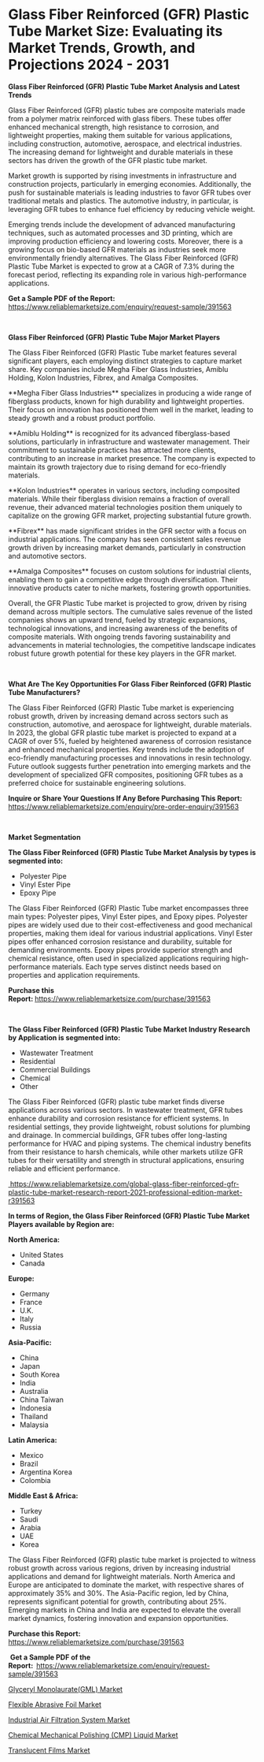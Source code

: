 <p><h1>Glass Fiber Reinforced (GFR) Plastic Tube Market Size: Evaluating its Market Trends, Growth, and Projections 2024 - 2031</h1></p><p><strong>Glass Fiber Reinforced (GFR) Plastic Tube Market Analysis and Latest Trends</strong></p>
<p><p>Glass Fiber Reinforced (GFR) plastic tubes are composite materials made from a polymer matrix reinforced with glass fibers. These tubes offer enhanced mechanical strength, high resistance to corrosion, and lightweight properties, making them suitable for various applications, including construction, automotive, aerospace, and electrical industries. The increasing demand for lightweight and durable materials in these sectors has driven the growth of the GFR plastic tube market.</p><p>Market growth is supported by rising investments in infrastructure and construction projects, particularly in emerging economies. Additionally, the push for sustainable materials is leading industries to favor GFR tubes over traditional metals and plastics. The automotive industry, in particular, is leveraging GFR tubes to enhance fuel efficiency by reducing vehicle weight.</p><p>Emerging trends include the development of advanced manufacturing techniques, such as automated processes and 3D printing, which are improving production efficiency and lowering costs. Moreover, there is a growing focus on bio-based GFR materials as industries seek more environmentally friendly alternatives. The Glass Fiber Reinforced (GFR) Plastic Tube Market is expected to grow at a CAGR of 7.3% during the forecast period, reflecting its expanding role in various high-performance applications.</p></p>
<p><strong>Get a Sample PDF of the Report:&nbsp;</strong> <a href="https://www.reliablemarketsize.com/enquiry/request-sample/391563?utm_campaign=1131&utm_medium=2&utm_source=Github&utm_content=ia&utm_term=26102024&utm_id=glass-fiber-reinforced-gfr-plastic-tube">https://www.reliablemarketsize.com/enquiry/request-sample/391563</a></p>
<p>&nbsp;</p>
<p><strong>Glass Fiber Reinforced (GFR) Plastic Tube Major Market Players</strong></p>
<p><p>The Glass Fiber Reinforced (GFR) Plastic Tube market features several significant players, each employing distinct strategies to capture market share. Key companies include Megha Fiber Glass Industries, Amiblu Holding, Kolon Industries, Fibrex, and Amalga Composites.</p><p>**Megha Fiber Glass Industries** specializes in producing a wide range of fiberglass products, known for high durability and lightweight properties. Their focus on innovation has positioned them well in the market, leading to steady growth and a robust product portfolio.</p><p>**Amiblu Holding** is recognized for its advanced fiberglass-based solutions, particularly in infrastructure and wastewater management. Their commitment to sustainable practices has attracted more clients, contributing to an increase in market presence. The company is expected to maintain its growth trajectory due to rising demand for eco-friendly materials.</p><p>**Kolon Industries** operates in various sectors, including composited materials. While their fiberglass division remains a fraction of overall revenue, their advanced material technologies position them uniquely to capitalize on the growing GFR market, projecting substantial future growth.</p><p>**Fibrex** has made significant strides in the GFR sector with a focus on industrial applications. The company has seen consistent sales revenue growth driven by increasing market demands, particularly in construction and automotive sectors.</p><p>**Amalga Composites** focuses on custom solutions for industrial clients, enabling them to gain a competitive edge through diversification. Their innovative products cater to niche markets, fostering growth opportunities.</p><p>Overall, the GFR Plastic Tube market is projected to grow, driven by rising demand across multiple sectors. The cumulative sales revenue of the listed companies shows an upward trend, fueled by strategic expansions, technological innovations, and increasing awareness of the benefits of composite materials. With ongoing trends favoring sustainability and advancements in material technologies, the competitive landscape indicates robust future growth potential for these key players in the GFR market.</p></p>
<p>&nbsp;</p>
<p><strong>What Are The Key Opportunities For Glass Fiber Reinforced (GFR) Plastic Tube Manufacturers?</strong></p>
<p><p>The Glass Fiber Reinforced (GFR) Plastic Tube market is experiencing robust growth, driven by increasing demand across sectors such as construction, automotive, and aerospace for lightweight, durable materials. In 2023, the global GFR plastic tube market is projected to expand at a CAGR of over 5%, fueled by heightened awareness of corrosion resistance and enhanced mechanical properties. Key trends include the adoption of eco-friendly manufacturing processes and innovations in resin technology. Future outlook suggests further penetration into emerging markets and the development of specialized GFR composites, positioning GFR tubes as a preferred choice for sustainable engineering solutions.</p></p>
<p><strong>Inquire or Share Your Questions If Any Before Purchasing This Report:</strong> <a href="https://www.reliablemarketsize.com/enquiry/pre-order-enquiry/391563?utm_campaign=1131&utm_medium=2&utm_source=Github&utm_content=ia&utm_term=26102024&utm_id=glass-fiber-reinforced-gfr-plastic-tube">https://www.reliablemarketsize.com/enquiry/pre-order-enquiry/391563</a></p>
<p>&nbsp;</p>
<p><strong>Market Segmentation</strong></p>
<p><strong>The Glass Fiber Reinforced (GFR) Plastic Tube Market Analysis by types is segmented into:</strong></p>
<p><ul><li>Polyester Pipe</li><li>Vinyl Ester Pipe</li><li>Epoxy Pipe</li></ul></p>
<p><p>The Glass Fiber Reinforced (GFR) Plastic Tube market encompasses three main types: Polyester pipes, Vinyl Ester pipes, and Epoxy pipes. Polyester pipes are widely used due to their cost-effectiveness and good mechanical properties, making them ideal for various industrial applications. Vinyl Ester pipes offer enhanced corrosion resistance and durability, suitable for demanding environments. Epoxy pipes provide superior strength and chemical resistance, often used in specialized applications requiring high-performance materials. Each type serves distinct needs based on properties and application requirements.</p></p>
<p><strong>Purchase this Report:&nbsp;</strong><a href="https://www.reliablemarketsize.com/purchase/391563?utm_campaign=1131&utm_medium=2&utm_source=Github&utm_content=ia&utm_term=26102024&utm_id=glass-fiber-reinforced-gfr-plastic-tube">https://www.reliablemarketsize.com/purchase/391563</a></p>
<p>&nbsp;</p>
<p><strong>The Glass Fiber Reinforced (GFR) Plastic Tube Market Industry Research by Application is segmented into:</strong></p>
<p><ul><li>Wastewater Treatment</li><li>Residential</li><li>Commercial Buildings</li><li>Chemical</li><li>Other</li></ul></p>
<p><p>The Glass Fiber Reinforced (GFR) plastic tube market finds diverse applications across various sectors. In wastewater treatment, GFR tubes enhance durability and corrosion resistance for efficient systems. In residential settings, they provide lightweight, robust solutions for plumbing and drainage. In commercial buildings, GFR tubes offer long-lasting performance for HVAC and piping systems. The chemical industry benefits from their resistance to harsh chemicals, while other markets utilize GFR tubes for their versatility and strength in structural applications, ensuring reliable and efficient performance.</p></p>
<p><a href="https://www.reliablemarketsize.com/global-glass-fiber-reinforced-gfr-plastic-tube-market-research-report-2021-professional-edition-market-r391563?utm_campaign=1131&utm_medium=2&utm_source=Github&utm_content=ia&utm_term=26102024&utm_id=glass-fiber-reinforced-gfr-plastic-tube">&nbsp;https://www.reliablemarketsize.com/global-glass-fiber-reinforced-gfr-plastic-tube-market-research-report-2021-professional-edition-market-r391563</a></p>
<p><strong>In terms of Region, the Glass Fiber Reinforced (GFR) Plastic Tube Market Players available by Region are:</strong></p>
<p>
    <p> <strong> North America: </strong>
        <ul>
            <li>United States</li>
            <li>Canada</li>
        </ul>
        </p> 
    <p> <strong> Europe: </strong>
        <ul>
            <li>Germany</li>
            <li>France</li>
            <li>U.K.</li>
            <li>Italy</li>
            <li>Russia</li>
        </ul>
        </p> 
    <p> <strong> Asia-Pacific: </strong>
        <ul>
            <li>China</li>
            <li>Japan</li>
            <li>South Korea</li>
            <li>India</li>
            <li>Australia</li>
            <li>China Taiwan</li>
            <li>Indonesia</li>
            <li>Thailand</li>
            <li>Malaysia</li>
        </ul>
        </p> 
    <p> <strong> Latin America: </strong>
        <ul>
            <li>Mexico</li>
            <li>Brazil</li>
            <li>Argentina Korea</li>
            <li>Colombia</li>
        </ul>
        </p> 
    <p> <strong> Middle East & Africa: </strong>
        <ul>
            <li>Turkey</li>
            <li>Saudi</li>
            <li>Arabia</li>
            <li>UAE</li>
            <li>Korea</li>
        </ul>
    </p>
    </p>
<p><p>The Glass Fiber Reinforced (GFR) plastic tube market is projected to witness robust growth across various regions, driven by increasing industrial applications and demand for lightweight materials. North America and Europe are anticipated to dominate the market, with respective shares of approximately 35% and 30%. The Asia-Pacific region, led by China, represents significant potential for growth, contributing about 25%. Emerging markets in China and India are expected to elevate the overall market dynamics, fostering innovation and expansion opportunities.</p></p>
<p><strong>Purchase this Report: </strong><a href="https://www.reliablemarketsize.com/purchase/391563?utm_campaign=1131&utm_medium=2&utm_source=Github&utm_content=ia&utm_term=26102024&utm_id=glass-fiber-reinforced-gfr-plastic-tube">https://www.reliablemarketsize.com/purchase/391563</a></p>
<p>&nbsp;<strong>Get a Sample PDF of the Report:&nbsp;&nbsp;</strong><a href="https://www.reliablemarketsize.com/enquiry/request-sample/391563?utm_campaign=1131&utm_medium=2&utm_source=Github&utm_content=ia&utm_term=26102024&utm_id=glass-fiber-reinforced-gfr-plastic-tube">https://www.reliablemarketsize.com/enquiry/request-sample/391563</a></p>
<p><strong></strong></p>
<p><p><a href="https://www.linkedin.com/pulse/global-glyceryl-monolaurategml-67-cagr-forecast-2024-2031-hskcc?utm_campaign=1131&utm_medium=2&utm_source=Github&utm_content=ia&utm_term=26102024&utm_id=glass-fiber-reinforced-gfr-plastic-tube">Glyceryl Monolaurate(GML) Market</a></p><p><a href="https://github.com/doyeme32g/Market-Research-Report-List-1/blob/main/flexible-abrasive-foil-market.md?utm_campaign=1131&utm_medium=2&utm_source=Github&utm_content=ia&utm_term=26102024&utm_id=glass-fiber-reinforced-gfr-plastic-tube">Flexible Abrasive Foil Market</a></p><p><a href="https://issuu.com/reportprime-2/docs/industrial-air-filtration-system-ma_1e7c8fb3e4cbd2?utm_campaign=1131&utm_medium=2&utm_source=Github&utm_content=ia&utm_term=26102024&utm_id=glass-fiber-reinforced-gfr-plastic-tube">Industrial Air Filtration System Market</a></p><p><a href="https://www.linkedin.com/pulse/disruption-innovation-chemical-mechanical-polishing-cmp-liquid-lnlhc?utm_campaign=1131&utm_medium=2&utm_source=Github&utm_content=ia&utm_term=26102024&utm_id=glass-fiber-reinforced-gfr-plastic-tube">Chemical Mechanical Polishing (CMP) Liquid Market</a></p><p><a href="https://github.com/cecilebbruhter/Market-Research-Report-List-1/blob/main/translucent-films-market.md?utm_campaign=1131&utm_medium=2&utm_source=Github&utm_content=ia&utm_term=26102024&utm_id=glass-fiber-reinforced-gfr-plastic-tube">Translucent Films Market</a></p></p>
